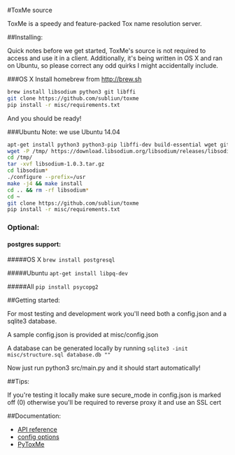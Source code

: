 #ToxMe source

ToxMe is a speedy and feature-packed Tox name resolution server.

##Installing:

Quick notes before we get started, ToxMe's source is not required to access and use it in a client. Additionally, it's being written in OS X and ran on Ubuntu, so please correct any odd quirks I might accidentally include.

###OS X
Install homebrew from http://brew.sh

```bash
brew install libsodium python3 git libffi
git clone https://github.com/subliun/toxme
pip install -r misc/requirements.txt
```

And you should be ready!

###Ubuntu
Note: we use Ubuntu 14.04

```bash
apt-get install python3 python3-pip libffi-dev build-essential wget git sqlite
wget -P /tmp/ https://download.libsodium.org/libsodium/releases/libsodium-1.0.3.tar.gz
cd /tmp/
tar -xvf libsodium-1.0.3.tar.gz
cd libsodium*
./configure --prefix=/usr
make -j4 && make install
cd .. && rm -rf libsodium*
cd ~
git clone https://github.com/subliun/toxme
pip install -r misc/requirements.txt
```

### Optional:
#### postgres support:
#####OS X
```brew install postgresql```

#####Ubuntu
```apt-get install libpq-dev```

#####All
```pip install psycopg2```


##Getting started:

For most testing and development work you'll need both a config.json and a sqlite3 database.

A sample config.json is provided at misc/config.json

A database can be generated locally by running ```sqlite3 -init misc/structure.sql database.db ""```

Now just run python3 src/main.py and it should start automatically!

##Tips:

If you're testing it locally make sure secure_mode in config.json is marked off (0) otherwise you'll be required to reverse proxy it and use an SSL cert

##Documentation:
- [API reference](/doc/api.md)
- [config options](/doc/config.md)
- [PyToxMe](https://github.com/ToxMe/PyToxMe)
